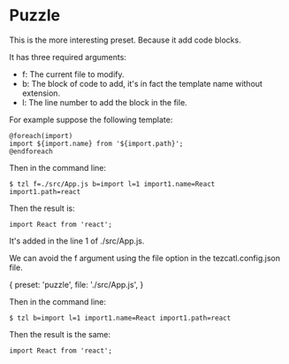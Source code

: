 # Puzzle #

This is the more interesting preset. Because it add code blocks. 

It has three required arguments:

- f: The current file to modify.
- b: The block of code to add, it's in fact the template name without extension.
- l: The line number to add the block in the file.

For example suppose the following template:

    @foreach(import)
    import ${import.name} from '${import.path}';
    @endforeach

Then in the command line:

    $ tzl f=./src/App.js b=import l=1 import1.name=React import1.path=react  

Then the result is:

    import React from 'react';

It's added in the line 1 of ./src/App.js.

We can avoid the f argument using the file option in the tezcatl.config.json file.

{
    preset: 'puzzle',
    file: './src/App.js',
}

Then in the command line:

    $ tzl b=import l=1 import1.name=React import1.path=react  

Then the result is the same:

    import React from 'react';